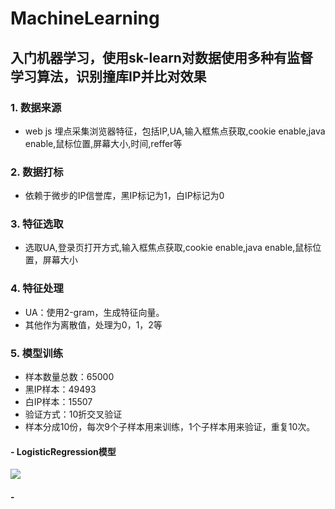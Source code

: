# MachineLearning
## 入门机器学习，使用sk-learn对数据使用多种有监督学习算法，识别撞库IP并比对效果
### 1. 数据来源
- web js 埋点采集浏览器特征，包括IP,UA,输入框焦点获取,cookie enable,java enable,鼠标位置,屏幕大小,时间,reffer等
### 2. 数据打标
- 依赖于微步的IP信誉库，黑IP标记为1，白IP标记为0
### 3. 特征选取
- 选取UA,登录页打开方式,输入框焦点获取,cookie enable,java enable,鼠标位置，屏幕大小
### 4. 特征处理
- UA：使用2-gram，生成特征向量。
- 其他作为离散值，处理为0，1，2等
### 5. 模型训练
- 样本数量总数：65000
- 黑IP样本：49493
- 白IP样本：15507
- 验证方式：10折交叉验证
- 样本分成10份，每次9个子样本用来训练，1个子样本用来验证，重复10次。

#### - LogisticRegression模型
![](file:///MachineLearning/images/LR.png)
#### -
